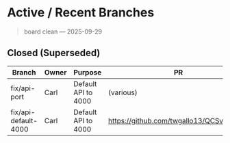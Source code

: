 # Active / Recent Branches

> board clean — 2025-09-29

## Closed (Superseded)
| Branch | Owner | Purpose | PR | Status | Created |
|---|---|---|---|---|---|
| fix/api-port | Carl | Default API to 4000 | (various) | Closed (Superseded by PR #7) | 2025-09-28 |
| fix/api-default-4000 | Carl | Default API to 4000 | https://github.com/twgallo13/QCSv1/pull/6 | Closed (Superseded by PR #7) | 2025-09-28 |
